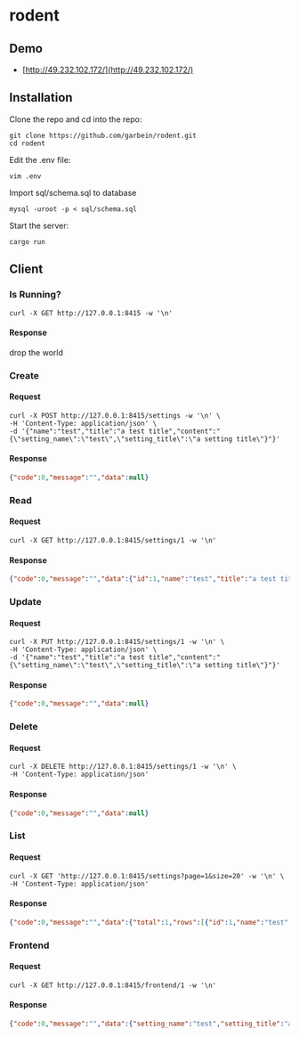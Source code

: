 # rodent

## Demo

- [http://49.232.102.172/](http://49.232.102.172/)

## Installation

Clone the repo and cd into the repo:

```shell
git clone https://github.com/garbein/rodent.git
cd rodent
```

Edit the .env file:

```shell
vim .env
```

Import sql/schema.sql to database

```shell
mysql -uroot -p < sql/schema.sql
```

Start the server:

```shell
cargo run
```

## Client

### Is Running?

```shell
curl -X GET http://127.0.0.1:8415 -w '\n'
```
#### Response

drop the world

### Create

#### Request

```shell
curl -X POST http://127.0.0.1:8415/settings -w '\n' \
-H 'Content-Type: application/json' \
-d '{"name":"test","title":"a test title","content":"{\"setting_name\":\"test\",\"setting_title\":\"a setting title\"}"}' 
```

#### Response

```json
{"code":0,"message":"","data":null}
```

### Read

#### Request

```shell
curl -X GET http://127.0.0.1:8415/settings/1 -w '\n' 
```

#### Response

```json
{"code":0,"message":"","data":{"id":1,"name":"test","title":"a test title","content":"{\"setting_name\":\"test\",\"setting_title\":\"a setting title\"}","created_at":"2020-05-15 16:01:58","updated_at":""}}
```

### Update

#### Request

```shell
curl -X PUT http://127.0.0.1:8415/settings/1 -w '\n' \
-H 'Content-Type: application/json' \
-d '{"name":"test","title":"a test title","content":"{\"setting_name\":\"test\",\"setting_title\":\"a setting title\"}"}' 
```

#### Response

```json
{"code":0,"message":"","data":null}
```

### Delete

#### Request

```shell
curl -X DELETE http://127.0.0.1:8415/settings/1 -w '\n' \
-H 'Content-Type: application/json' 
```

#### Response

```json
{"code":0,"message":"","data":null}
```

### List

#### Request

```shell
curl -X GET 'http://127.0.0.1:8415/settings?page=1&size=20' -w '\n' \
-H 'Content-Type: application/json' 
```

#### Response

```json
{"code":0,"message":"","data":{"total":1,"rows":[{"id":1,"name":"test","title":"a test title","created_at":"2020-05-15 16:01:58","updated_at":""}]}}
```

### Frontend

#### Request

```shell
curl -X GET http://127.0.0.1:8415/frontend/1 -w '\n' 
```

#### Response

```json
{"code":0,"message":"","data":{"setting_name":"test","setting_title":"a setting title"}}
```